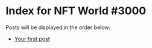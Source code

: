 # Index for NFT World #3000
Posts will be displayed in the order below:

- [Your first post](./001-first.md)

